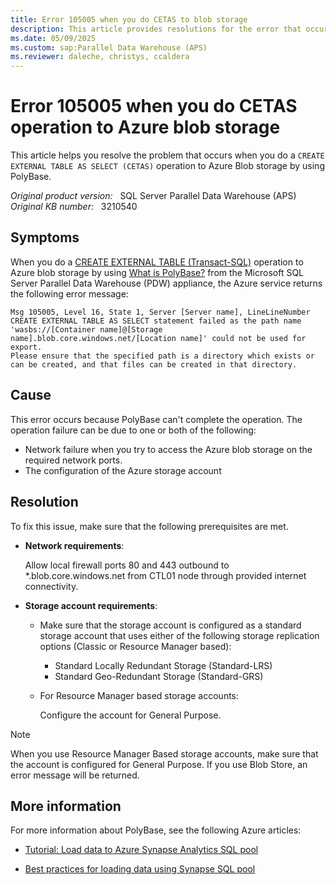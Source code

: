 ```yaml
---
title: Error 105005 when you do CETAS to blob storage
description: This article provides resolutions for the error that occurs when you do a CETAS operation to Azure Blob storage by using PolyBase.
ms.date: 05/09/2025
ms.custom: sap:Parallel Data Warehouse (APS)
ms.reviewer: daleche, christys, ccaldera
---
```

# Error 105005 when you do CETAS operation to Azure blob storage

This article helps you resolve the problem that occurs when you do a `CREATE EXTERNAL TABLE AS SELECT (CETAS)` operation to Azure Blob storage by using PolyBase.

_Original product version:_ &nbsp; SQL Server Parallel Data Warehouse (APS)   
_Original KB number:_ &nbsp; 3210540

## Symptoms

When you do a [CREATE EXTERNAL TABLE (Transact-SQL)](/sql/t-sql/statements/create-external-table-transact-sql) operation to Azure blob storage by using [What is PolyBase?](/sql/relational-databases/polybase/polybase-guide) from the Microsoft SQL Server Parallel Data Warehouse (PDW) appliance, the Azure service returns the following error message:

```console
Msg 105005, Level 16, State 1, Server [Server name], LineLineNumber
CREATE EXTERNAL TABLE AS SELECT statement failed as the path name 'wasbs://[Container name]@[Storage name].blob.core.windows.net/[Location name]' could not be used for export.
Please ensure that the specified path is a directory which exists or can be created, and that files can be created in that directory.
```

## Cause

This error occurs because PolyBase can't complete the operation. The operation failure can be due to one or both of the following:

- Network failure when you try to access the Azure blob storage on the required network ports.
- The configuration of the Azure storage account

## Resolution

To fix this issue, make sure that the following prerequisites are met.

- **Network requirements**:

  Allow local firewall ports 80 and 443 outbound to *.blob.core.windows.net from CTL01 node through provided internet connectivity.
  
- **Storage account requirements**:

  - Make sure that the storage account is configured as a standard storage account that uses either of the following storage replication options (Classic or Resource Manager based):

    - Standard Locally Redundant Storage (Standard-LRS)
    - Standard Geo-Redundant Storage (Standard-GRS)

  - For Resource Manager based storage accounts:

    Configure the account for General Purpose.
  
> [!NOTE]
> When you use Resource Manager Based storage accounts, make sure that the account is configured for General Purpose. If you use Blob Store, an error message will be returned.

## More information

For more information about PolyBase, see the following Azure articles:

- [Tutorial: Load data to Azure Synapse Analytics SQL pool](/azure/synapse-analytics/sql-data-warehouse/load-data-wideworldimportersdw)

- [Best practices for loading data using Synapse SQL pool](/azure/synapse-analytics/sql-data-warehouse/guidance-for-loading-data)
